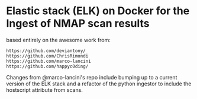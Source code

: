 # Elastic stack (ELK) on Docker for the Ingest of NMAP scan results

based entirely on the awesome work from:

    https://github.com/deviantony/
    https://github.com/ChrisRimondi
    https://github.com/marco-lancini
    https://github.com/happyc0ding/

Changes from @marco-lancini's repo include bumping up to a current version of the ELK stack and a refactor of the python ingestor to include the hostscript attribute from scans.
